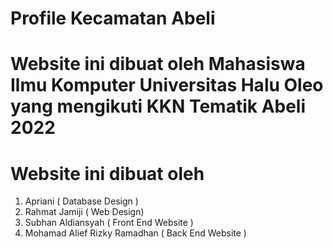 # Profile Kecamatan Abeli
# Website ini dibuat oleh Mahasiswa Ilmu Komputer Universitas Halu Oleo yang mengikuti KKN Tematik Abeli 2022
# Website ini dibuat oleh
1. Apriani ( Database Design )
2. Rahmat Jamiji ( Web Design)
3. Subhan Aldiansyah ( Front End Website )
4. Mohamad Alief Rizky Ramadhan ( Back End Website )
